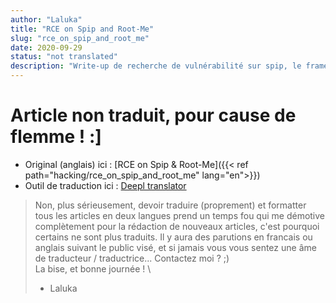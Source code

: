 ```yaml
---
author: "Laluka"
title: "RCE on Spip and Root-Me"
slug: "rce_on_spip_and_root_me"
date: 2020-09-29
status: "not translated"
description: "Write-up de recherche de vulnérabilité sur spip, le framework utilisé par root-me.org. Les trouvailles vont de la XSS à la RCE en passant par la SQLi!"
---
```



# Article non traduit, pour cause de flemme ! :]

- Original (anglais) ici : [RCE on Spip & Root-Me]({{< ref path="hacking/rce_on_spip_and_root_me" lang="en">}})
- Outil de traduction ici : [Deepl translator](https://www.deepl.com/translator)

> Non, plus sérieusement, devoir traduire (proprement) et formatter tous les articles en deux langues prend un temps fou qui me démotive complètement pour la rédaction de nouveaux articles, c'est pourquoi certains ne sont plus traduits. Il y aura des parutions en francais ou anglais suivant le public visé, et si jamais vous vous sentez une âme de traducteur / traductrice... Contactez moi ? ;) \
> La bise, et bonne journée ! \
> - Laluka